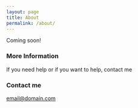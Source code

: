 ```yaml
---
layout: page
title: About
permalink: /about/
---
```


Coming soon!

### More Information

If you need help or if you want to help, contact me

### Contact me

[email@domain.com](mailto:arky92@protonmail.com)
